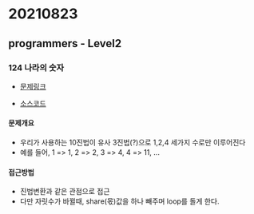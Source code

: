 # 20210823

## programmers - Level2

### 124 나라의 숫자

- [문제링크](https://programmers.co.kr/learn/courses/30/lessons/12899)

- [소스코드](./source_code/num_of_124country.js)

#### 문제개요
- 우리가 사용하는 10진법이 유사 3진법(?)으로 1,2,4 세가지 수로만 이루어진다
- 예를 들어, 1 => 1, 2 => 2, 3 => 4, 4 => 11, ...

#### 접근방법
- 진법변환과 같은 관점으로 접근
- 다만 자릿수가 바뀔때, share(몫)값을 하나 빼주며 loop를 돌게 한다.